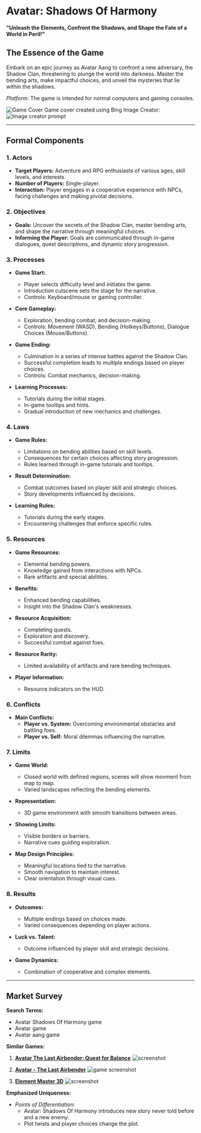 # Avatar: Shadows Of Harmony

**"Unleash the Elements, Confront the Shadows, and Shape the Fate of a World in Peril!"**

## The Essence of the Game

Embark on an epic journey as Avatar Aang to confront a new adversary, the Shadow Clan, threatening to plunge the world into darkness. Master the bending arts, make impactful choices, and unveil the mysteries that lie within the shadows.

*Platform:* The game is intended for normal computers and gaming consoles.

![Game Cover](https://i.ibb.co/3fCsDpY/image.png)
Game cover created using Bing Image Creator:
![Image creator prompt](https://i.ibb.co/bdtQBSC/image.png)

---

## Formal Components

### 1. Actors

* **Target Players:** Adventure and RPG enthusiasts of various ages, skill levels, and interests.
* **Number of Players:** Single-player.
* **Interaction:** Player engages in a cooperative experience with NPCs, facing challenges and making pivotal decisions.

### 2. Objectives

* **Goals:** Uncover the secrets of the Shadow Clan, master bending arts, and shape the narrative through meaningful choices.
* **Informing the Player:** Goals are communicated through in-game dialogues, quest descriptions, and dynamic story progression.

### 3. Processes

* **Game Start:**
  - Player selects difficulty level and initiates the game.
  - Introduction cutscene sets the stage for the narrative.
  - Controls: Keyboard/mouse or gaming controller.

* **Core Gameplay:**
  - Exploration, bending combat, and decision-making.
  - Controls: Movement (WASD), Bending (Hotkeys/Buttons), Dialogue Choices (Mouse/Buttons).

* **Game Ending:**
  - Culmination in a series of intense battles against the Shadow Clan.
  - Successful completion leads to multiple endings based on player choices.
  - Controls: Combat mechanics, decision-making.

* **Learning Processes:**
  - Tutorials during the initial stages.
  - In-game tooltips and hints.
  - Gradual introduction of new mechanics and challenges.

### 4. Laws

* **Game Rules:**
  - Limitations on bending abilities based on skill levels.
  - Consequences for certain choices affecting story progression.
  - Rules learned through in-game tutorials and tooltips.

* **Result Determination:**
  - Combat outcomes based on player skill and strategic choices.
  - Story developments influenced by decisions.

* **Learning Rules:**
  - Tutorials during the early stages.
  - Encountering challenges that enforce specific rules.

### 5. Resources

* **Game Resources:**
  - Elemental bending powers.
  - Knowledge gained from interactions with NPCs.
  - Rare artifacts and special abilities.
  
* **Benefits:**
  - Enhanced bending capabilities.
  - Insight into the Shadow Clan's weaknesses.
  
* **Resource Acquisition:**
  - Completing quests.
  - Exploration and discovery.
  - Successful combat against foes.

* **Resource Rarity:**
  - Limited availability of artifacts and rare bending techniques.

* **Player Information:**
  - Resource indicators on the HUD.

### 6. Conflicts

* **Main Conflicts:**
  - **Player vs. System:** Overcoming environmental obstacles and battling foes.
  - **Player vs. Self:** Moral dilemmas influencing the narrative.

### 7. Limits

* **Game World:**
  - Closed world with defined regions, scenes will show movment from map to map.
  - Varied landscapes reflecting the bending elements.
  
* **Representation:**
  - 3D game environment with smooth transitions between areas.

* **Showing Limits:**
  - Visible borders or barriers.
  - Narrative cues guiding exploration.

* **Map Design Principles:**
  - Meaningful locations tied to the narrative.
  - Smooth navigation to maintain interest.
  - Clear orientation through visual cues.

### 8. Results

* **Outcomes:**
  - Multiple endings based on choices made.
  - Varied consequences depending on player actions.

* **Luck vs. Talent:**
  - Outcome influenced by player skill and strategic decisions.

* **Game Dynamics:**
  - Combination of cooperative and complex elements.

---

## Market Survey

**Search Terms:**
- Avatar Shadows Of Harmony game
- Avatar game
- Avatar aang game

**Similar Games:**

1. **[Avatar The Last Airbender: Quest for Balance](https://store.steampowered.com/app/1620030/Avatar_The_Last_Airbender__Quest_for_Balance/)**
   ![screenshot](https://i.ibb.co/mbgh8nN/image.png)


2. **[Avatar - The Last Airbender](https://arcadespot.com/game/avatar-the-last-airbender/)**
   ![game screenshot](https://i.ibb.co/3p3Y8L0/image.png)

3. **[Element Master 3D](https://apps.apple.com/il/app/element-master-3d/id1556517330?l=he)**
   ![screenshot](https://i.ibb.co/0sq2R7h/Collage-Jan-10-2024.jpg)


**Emphasized Uniqueness:**
- *Points of Differentiation:*
   - Avatar: Shadows Of Harmony introduces new story never told before and a new enemy.
   - Plot twists and player choices change the plot.

